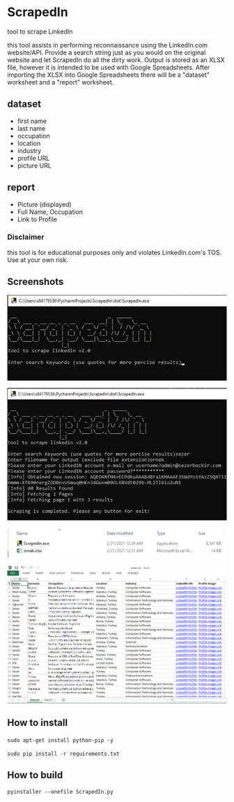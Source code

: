 # ScrapedIn
tool to scrape LinkedIn

this tool assists in performing reconnaissance using the LinkedIn.com website/API. Provide a search string just as you would on the original website and let ScrapedIn do all the dirty work. Output is stored as an XLSX file, however it is intended to be used with Google Spreadsheets. After importing the XLSX into Google Spreadsheets there will be a "dataset" worksheet and a "report" worksheet.

## dataset
- first name
- last name
- occupation
- location
- industry
- profile URL
- picture URL

## report
- Picture (displayed)
- Full Name, Occupation
- Link to Profile

### Disclaimer
this tool is for educational purposes only and violates LinkedIn.com's TOS. Use at your own risk.

## Screenshots

![alt tag](screenshots/Screenshot_1.png)

![alt tag](screenshots/Screenshot_2.png)

![alt tag](screenshots/Screenshot_3.png)

![alt tag](screenshots/Screenshot_4.png)

## How to install
`sudo apt-get install python-pip -y`

`sudo pip install -r requirements.txt`

## How to build
```shell
pyinstaller --onefile ScrapedIn.py
```
